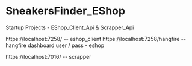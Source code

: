 # SneakersFinder_EShop

Startup Projects - EShop_Client_Api & Scrapper_Api

https://localhost:7258/  -- eshop_client
https://localhost:7258/hangfire -- hangfire dashboard user / pass - eshop

https://localhost:7016/  -- scrapper
